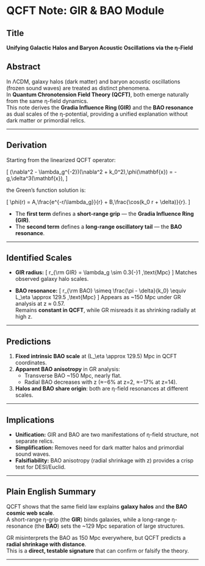# QCFT Note: GIR & BAO Module

## Title
**Unifying Galactic Halos and Baryon Acoustic Oscillations via the η-Field**

## Abstract
In ΛCDM, galaxy halos (dark matter) and baryon acoustic oscillations (frozen sound waves) are treated as distinct phenomena.  
In **Quantum Chronotension Field Theory (QCFT)**, both emerge naturally from the same η-field dynamics.  
This note derives the **Gradia Influence Ring (GIR)** and the **BAO resonance** as dual scales of the η-potential, providing a unified explanation without dark matter or primordial relics.

---

## Derivation
Starting from the linearized QCFT operator:

\[
(\nabla^2 - \lambda_g^{-2})(\nabla^2 + k_0^2)\,\phi(\mathbf{x}) = - g\,\delta^3(\mathbf{x}),
\]

the Green’s function solution is:

\[
\phi(r) = A\,\frac{e^{-r/\lambda_g}}{r} + B\,\frac{\cos(k_0 r + \delta)}{r}.
\]

- The **first term** defines a **short-range grip** — the **Gradia Influence Ring (GIR)**.  
- The **second term** defines a **long-range oscillatory tail** — the **BAO resonance**.

---

## Identified Scales
- **GIR radius:**
  \[
  r_{\rm GIR} = \lambda_g \sim 0.3{-}1 \,\text{Mpc}
  \]
  Matches observed galaxy halo scales.

- **BAO resonance:**
  \[
  r_{\rm BAO} \simeq \frac{\pi - \delta}{k_0} \equiv L_\eta \approx 129.5 \,\text{Mpc}
  \]
  Appears as ~150 Mpc under GR analysis at z ≈ 0.57.  
  Remains **constant in QCFT**, while GR misreads it as shrinking radially at high z.

---

## Predictions
1. **Fixed intrinsic BAO scale** at \(L_\eta \approx 129.5\) Mpc in QCFT coordinates.  
2. **Apparent BAO anisotropy** in GR analysis:
   - Transverse BAO ~150 Mpc, nearly flat.  
   - Radial BAO decreases with z (≈−6% at z=2, ≈−17% at z=14).  
3. **Halos and BAO share origin**: both are η-field resonances at different scales.

---

## Implications
- **Unification:** GIR and BAO are two manifestations of η-field structure, not separate relics.  
- **Simplification:** Removes need for dark matter halos and primordial sound waves.  
- **Falsifiability:** BAO anisotropy (radial shrinkage with z) provides a crisp test for DESI/Euclid.

---

## Plain English Summary
QCFT shows that the same field law explains **galaxy halos** and **the BAO cosmic web scale**.  
A short-range η-grip (the **GIR**) binds galaxies, while a long-range η-resonance (the **BAO**) sets the ~129 Mpc separation of large structures.  

GR misinterprets the BAO as 150 Mpc everywhere, but QCFT predicts a **radial shrinkage with distance**.  
This is a **direct, testable signature** that can confirm or falsify the theory.

---
